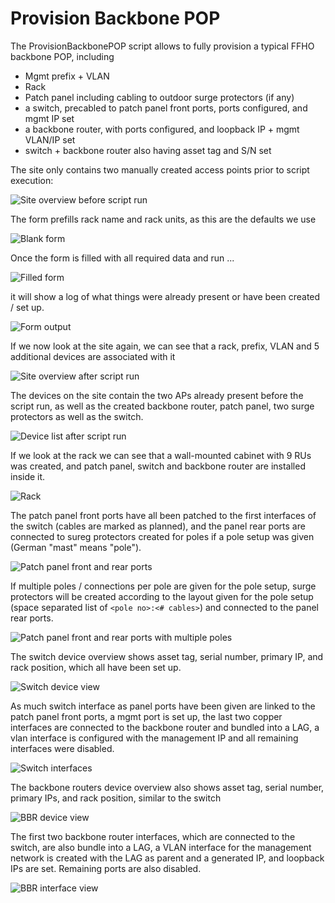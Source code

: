 # Provision Backbone POP

The ProvisionBackbonePOP script allows to fully provision a typical FFHO backbone POP, including

 * Mgmt prefix + VLAN
 * Rack
 * Patch panel including cabling to outdoor surge protectors (if any)
 * a switch, precabled to patch panel front ports, ports configured, and mgmt IP set
 * a backbone router, with ports configured, and loopback IP + mgmt VLAN/IP set
 * switch + backbone router also having asset tag and S/N set

The site only contains two manually created access points prior to script execution:

![Site overview before script run](01-before.jpg)

The form prefills rack name and rack units, as this are the defaults we use

![Blank form](02-form.jpg)

Once the form is filled with all required data and run ...

![Filled form](03-form-filled.jpg)

it will show a log of what things were already present or have been created / set up.

![Form output](04-run.jpg)

If we now look at the site again, we can see that a rack, prefix, VLAN and 5 additional devices are associated with it

![Site overview after script run](05-after.jpg)

The devices on the site contain the two APs already present before the script run, as well as the created backbone router,
patch panel, two surge protectors as well as the switch.

![Device list after script run](06-devices.jpg)

If we look at the rack we can see that a wall-mounted cabinet with 9 RUs was created, and patch panel, switch and
backbone router are installed inside it.

![Rack](07-rack.jpg)

The patch panel front ports have all been patched to the first interfaces of the switch (cables are marked as planned),
and the panel rear ports are connected to sureg protectors created for poles if a pole setup was given (German "mast" means "pole").

![Patch panel front and rear ports](08-pp-ports.jpg)

If multiple poles / connections per pole are given for the pole setup, surge protectors will be created according to the
layout given for the pole setup (space separated list of `<pole no>:<# cables>`) and connected to the panel rear ports.

![Patch panel front and rear ports with multiple poles](08-pp-ports-multi-pole.jpg)

The switch device overview shows asset tag, serial number, primary IP, and rack position, which all have been set up.

![Switch device view](09-sw.jpg)

As much switch interface as panel ports have been given are linked to the patch panel front ports, a mgmt port is set up,
the last two copper interfaces are connected to the backbone router and bundled into a LAG, a vlan interface is configured
with the management IP and all remaining interfaces were disabled.

![Switch interfaces](10-sw-int.jpg)

The backbone routers device overview also shows asset tag, serial number, primary IPs, and rack position, similar to the switch

![BBR device view](11-bbr.jpg)

The first two backbone router interfaces, which are connected to the switch, are also bundle into a LAG, a VLAN interface
for the management network is created with the LAG as parent and a generated IP, and loopback IPs are set.  Remaining ports
are also disabled.

![BBR interface view](12-bbr-int.jpg)

